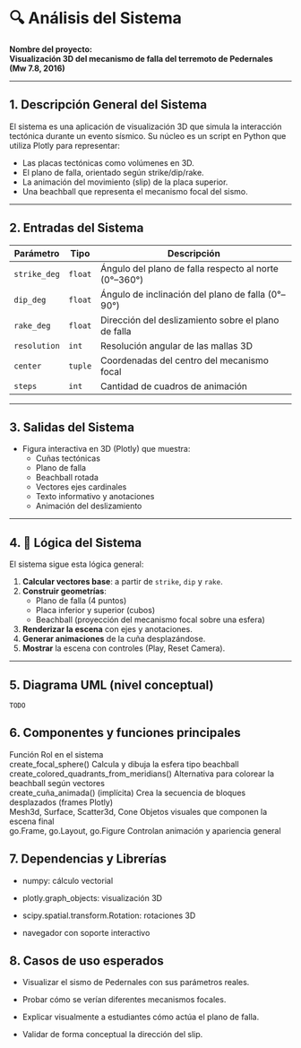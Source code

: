 # 🔍 Análisis del Sistema

**Nombre del proyecto:**  
**Visualización 3D del mecanismo de falla del terremoto de Pedernales (Mw 7.8, 2016)**

---

## 1. Descripción General del Sistema

El sistema es una aplicación de visualización 3D que simula la interacción tectónica durante un evento sísmico. Su núcleo es un script en Python que utiliza Plotly para representar:

- Las placas tectónicas como volúmenes en 3D.
- El plano de falla, orientado según strike/dip/rake.
- La animación del movimiento (slip) de la placa superior.
- Una beachball que representa el mecanismo focal del sismo.

---

## 2. Entradas del Sistema

| Parámetro         | Tipo       | Descripción                                                  |
|------------------|------------|--------------------------------------------------------------|
| `strike_deg`     | `float`    | Ángulo del plano de falla respecto al norte (0°–360°)        |
| `dip_deg`        | `float`    | Ángulo de inclinación del plano de falla (0°–90°)            |
| `rake_deg`       | `float`    | Dirección del deslizamiento sobre el plano de falla          |
| `resolution`     | `int`      | Resolución angular de las mallas 3D                          |
| `center`         | `tuple`    | Coordenadas del centro del mecanismo focal                   |
| `steps`          | `int`      | Cantidad de cuadros de animación                             |
---

## 3. Salidas del Sistema

- Figura interactiva en 3D (Plotly) que muestra:
  - Cuñas tectónicas
  - Plano de falla
  - Beachball rotada
  - Vectores ejes cardinales
  - Texto informativo y anotaciones
  - Animación del deslizamiento

---

## 4. 🧠 Lógica del Sistema

El sistema sigue esta lógica general:

1. **Calcular vectores base**: a partir de `strike`, `dip` y `rake`.
2. **Construir geometrías**:
   - Plano de falla (4 puntos)
   - Placa inferior y superior (cubos)
   - Beachball (proyección del mecanismo focal sobre una esfera)
3. **Renderizar la escena** con ejes y anotaciones.
4. **Generar animaciones** de la cuña desplazándose.
5. **Mostrar** la escena con controles (Play, Reset Camera).

---

## 5. Diagrama UML (nivel conceptual)

```plaintext
TODO
```

## 6. Componentes y funciones principales

Función	Rol en el sistema  
create_focal_sphere()	Calcula y dibuja la esfera tipo beachball  
create_colored_quadrants_from_meridians()	Alternativa para colorear la beachball según vectores  
create_cuña_animada() (implícita)	Crea la secuencia de bloques desplazados (frames Plotly)  
Mesh3d, Surface, Scatter3d, Cone	Objetos visuales que componen la escena final  
go.Frame, go.Layout, go.Figure	Controlan animación y apariencia general  

## 7. Dependencias y Librerías

- numpy: cálculo vectorial  

- plotly.graph_objects: visualización 3D  

- scipy.spatial.transform.Rotation: rotaciones 3D  

- navegador con soporte interactivo

## 8. Casos de uso esperados

 - Visualizar el sismo de Pedernales con sus parámetros reales.

 - Probar cómo se verían diferentes mecanismos focales.

 - Explicar visualmente a estudiantes cómo actúa el plano de falla.

 - Validar de forma conceptual la dirección del slip.

